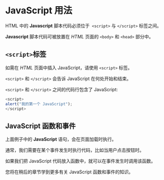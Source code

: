 # JavaScript 用法
HTML 中的 **Javascript** 脚本代码必须位于` <script>` 与 `</script>` 标签之间。

**Javascript** 脚本代码可被放置在 _HTML_ 页面的 `<body>` 和 `<head>` 部分中。

## `<script>`标签
如需在 _HTML_ 页面中插入 JavaScript，请使用 `<script>` 标签。

`<script>` 和 `</script>` 会告诉 JavaScript 在何处开始和结束。

`<script>` 和 `</script>` 之间的代码行包含了 JavaScript:

```js
<script>
alert("我的第一个 JavaScript");
</script>
```

## JavaScript 函数和事件
上面例子中的 **JavaScript** 语句，会在页面加载时执行。

通常，我们需要在某个事件发生时执行代码，比如当用户点击按钮时。

如果我们把 JavaScript 代码放入函数中，就可以在事件发生时调用该函数。

您将在稍后的章节学到更多有关 JavaScript 函数和事件的知识。

